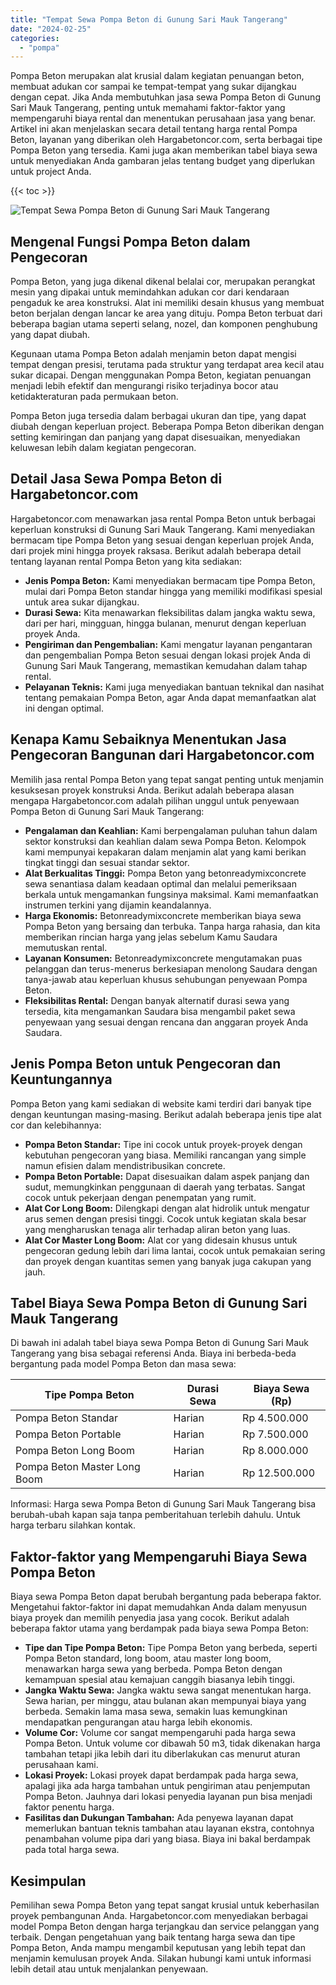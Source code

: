 ```yaml
---
title: "Tempat Sewa Pompa Beton di Gunung Sari Mauk Tangerang"
date: "2024-02-25"
categories: 
  - "pompa"
---
```




Pompa Beton merupakan alat krusial dalam kegiatan penuangan beton, membuat adukan cor sampai ke tempat-tempat yang sukar dijangkau dengan cepat. Jika Anda membutuhkan jasa sewa Pompa Beton di Gunung Sari Mauk Tangerang, penting untuk memahami faktor-faktor yang mempengaruhi biaya rental dan menentukan perusahaan jasa yang benar. Artikel ini akan menjelaskan secara detail tentang harga rental Pompa Beton, layanan yang diberikan oleh Hargabetoncor.com, serta berbagai tipe Pompa Beton yang tersedia. Kami juga akan memberikan tabel biaya sewa untuk menyediakan Anda gambaran jelas tentang budget yang diperlukan untuk project Anda.

{{< toc >}}

![Tempat Sewa Pompa Beton di Gunung Sari Mauk Tangerang](https://hargareadymixid.github.io/pompa/concrete-pump%20(10).png)

## Mengenal Fungsi Pompa Beton dalam Pengecoran

Pompa Beton, yang juga dikenal dikenal belalai cor, merupakan perangkat mesin yang dipakai untuk memindahkan adukan cor dari kendaraan pengaduk ke area konstruksi. Alat ini memiliki desain khusus yang membuat beton berjalan dengan lancar ke area yang dituju. Pompa Beton terbuat dari beberapa bagian utama seperti selang, nozel, dan komponen penghubung yang dapat diubah.

Kegunaan utama Pompa Beton adalah menjamin beton dapat mengisi tempat dengan presisi, terutama pada struktur yang terdapat area kecil atau sukar dicapai. Dengan menggunakan Pompa Beton, kegiatan penuangan menjadi lebih efektif dan mengurangi risiko terjadinya bocor atau ketidakteraturan pada permukaan beton.

Pompa Beton juga tersedia dalam berbagai ukuran dan tipe, yang dapat diubah dengan keperluan project. Beberapa Pompa Beton diberikan dengan setting kemiringan dan panjang yang dapat disesuaikan, menyediakan keluwesan lebih dalam kegiatan pengecoran.

## Detail Jasa Sewa Pompa Beton di Hargabetoncor.com

Hargabetoncor.com menawarkan jasa rental Pompa Beton untuk berbagai keperluan konstruksi di Gunung Sari Mauk Tangerang. Kami menyediakan bermacam tipe Pompa Beton yang sesuai dengan keperluan projek Anda, dari projek mini hingga proyek raksasa. Berikut adalah beberapa detail tentang layanan rental Pompa Beton yang kita sediakan:

- **Jenis Pompa Beton:** Kami menyediakan bermacam tipe Pompa Beton, mulai dari Pompa Beton standar hingga yang memiliki modifikasi spesial untuk area sukar dijangkau.
- **Durasi Sewa:** Kita menawarkan fleksibilitas dalam jangka waktu sewa, dari per hari, mingguan, hingga bulanan, menurut dengan keperluan proyek Anda.
- **Pengiriman dan Pengembalian:** Kami mengatur layanan pengantaran dan pengembalian Pompa Beton sesuai dengan lokasi projek Anda di Gunung Sari Mauk Tangerang, memastikan kemudahan dalam tahap rental.
- **Pelayanan Teknis:** Kami juga menyediakan bantuan teknikal dan nasihat tentang pemakaian Pompa Beton, agar Anda dapat memanfaatkan alat ini dengan optimal.

## Kenapa Kamu Sebaiknya Menentukan Jasa Pengecoran Bangunan dari Hargabetoncor.com

Memilih jasa rental Pompa Beton yang tepat sangat penting untuk menjamin kesuksesan proyek konstruksi Anda. Berikut adalah beberapa alasan mengapa Hargabetoncor.com adalah pilihan unggul untuk penyewaan Pompa Beton di Gunung Sari Mauk Tangerang:

- **Pengalaman dan Keahlian:** Kami berpengalaman puluhan tahun dalam sektor konstruksi dan keahlian dalam sewa Pompa Beton. Kelompok kami mempunyai kepakaran dalam menjamin alat yang kami berikan tingkat tinggi dan sesuai standar sektor.
- **Alat Berkualitas Tinggi:** Pompa Beton yang betonreadymixconcrete sewa senantiasa dalam keadaan optimal dan melalui pemeriksaan berkala untuk mengamankan fungsinya maksimal. Kami memanfaatkan instrumen terkini yang dijamin keandalannya.
- **Harga Ekonomis:** Betonreadymixconcrete memberikan biaya sewa Pompa Beton yang bersaing dan terbuka. Tanpa harga rahasia, dan kita memberikan rincian harga yang jelas sebelum Kamu Saudara memutuskan rental.
- **Layanan Konsumen:** Betonreadymixconcrete mengutamakan puas pelanggan dan terus-menerus berkesiapan menolong Saudara dengan tanya-jawab atau keperluan khusus sehubungan penyewaan Pompa Beton.
- **Fleksibilitas Rental:** Dengan banyak alternatif durasi sewa yang tersedia, kita mengamankan Saudara bisa mengambil paket sewa penyewaan yang sesuai dengan rencana dan anggaran proyek Anda Saudara.

## Jenis Pompa Beton untuk Pengecoran dan Keuntungannya

Pompa Beton yang kami sediakan di website kami terdiri dari banyak tipe dengan keuntungan masing-masing. Berikut adalah beberapa jenis tipe alat cor dan kelebihannya:

- **Pompa Beton Standar:** Tipe ini cocok untuk proyek-proyek dengan kebutuhan pengecoran yang biasa. Memiliki rancangan yang simple namun efisien dalam mendistribusikan concrete.
- **Pompa Beton Portable:** Dapat disesuaikan dalam aspek panjang dan sudut, memungkinkan penggunaan di daerah yang terbatas. Sangat cocok untuk pekerjaan dengan penempatan yang rumit.
- **Alat Cor Long Boom:** Dilengkapi dengan alat hidrolik untuk mengatur arus semen dengan presisi tinggi. Cocok untuk kegiatan skala besar yang mengharuskan tenaga alir terhadap aliran beton yang luas.
- **Alat Cor Master Long Boom:** Alat cor yang didesain khusus untuk pengecoran gedung lebih dari lima lantai, cocok untuk pemakaian sering dan proyek dengan kuantitas semen yang banyak juga cakupan yang jauh.

## Tabel Biaya Sewa Pompa Beton di Gunung Sari Mauk Tangerang

Di bawah ini adalah tabel biaya sewa Pompa Beton di Gunung Sari Mauk Tangerang yang bisa sebagai referensi Anda. Biaya ini berbeda-beda bergantung pada model Pompa Beton dan masa sewa:

| Tipe Pompa Beton | Durasi Sewa | Biaya Sewa (Rp) |
| --- | --- | --- |
| Pompa Beton Standar | Harian | Rp 4.500.000 |
| Pompa Beton Portable | Harian | Rp 7.500.000 |
| Pompa Beton Long Boom | Harian | Rp 8.000.000 |
| Pompa Beton Master Long Boom | Harian | Rp 12.500.000 |

Informasi: Harga sewa Pompa Beton di Gunung Sari Mauk Tangerang bisa berubah-ubah kapan saja tanpa pemberitahuan terlebih dahulu. Untuk harga terbaru silahkan kontak.

## Faktor-faktor yang Mempengaruhi Biaya Sewa Pompa Beton

Biaya sewa Pompa Beton dapat berubah bergantung pada beberapa faktor. Mengetahui faktor-faktor ini dapat memudahkan Anda dalam menyusun biaya proyek dan memilih penyedia jasa yang cocok. Berikut adalah beberapa faktor utama yang berdampak pada biaya sewa Pompa Beton:

- **Tipe dan Tipe Pompa Beton:** Tipe Pompa Beton yang berbeda, seperti Pompa Beton standard, long boom, atau master long boom, menawarkan harga sewa yang berbeda. Pompa Beton dengan kemampuan spesial atau kemajuan canggih biasanya lebih tinggi.
- **Jangka Waktu Sewa:** Jangka waktu sewa sangat menentukan harga. Sewa harian, per minggu, atau bulanan akan mempunyai biaya yang berbeda. Semakin lama masa sewa, semakin luas kemungkinan mendapatkan pengurangan atau harga lebih ekonomis.
- **Volume Cor:** Volume cor sangat mempengaruhi pada harga sewa Pompa Beton. Untuk volume cor dibawah 50 m3, tidak dikenakan harga tambahan tetapi jika lebih dari itu diberlakukan cas menurut aturan perusahaan kami.
- **Lokasi Proyek:** Lokasi proyek dapat berdampak pada harga sewa, apalagi jika ada harga tambahan untuk pengiriman atau penjemputan Pompa Beton. Jauhnya dari lokasi penyedia layanan pun bisa menjadi faktor penentu harga.
- **Fasilitas dan Dukungan Tambahan:** Ada penyewa layanan dapat memerlukan bantuan teknis tambahan atau layanan ekstra, contohnya penambahan volume pipa dari yang biasa. Biaya ini bakal berdampak pada total harga sewa.

## Kesimpulan

Pemilihan sewa Pompa Beton yang tepat sangat krusial untuk keberhasilan proyek pembangunan Anda. Hargabetoncor.com menyediakan berbagai model Pompa Beton dengan harga terjangkau dan service pelanggan yang terbaik. Dengan pengetahuan yang baik tentang harga sewa dan tipe Pompa Beton, Anda mampu mengambil keputusan yang lebih tepat dan menjamin kemulusan proyek Anda. Silakan hubungi kami untuk informasi lebih detail atau untuk menjalankan penyewaan.
